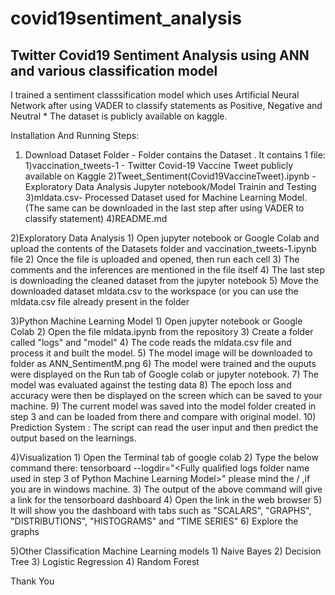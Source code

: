 # covid19sentiment_analysis
Twitter Covid19 Sentiment Analysis using ANN and various classification model
-----------------------------------------------------
I trained a sentiment classsification model which uses Artificial Neural Network after using VADER to classify statements as Positive, Negative and Neutral * The dataset is publicly available on kaggle.

Installation And Running Steps:
1) Download Dataset Folder - Folder contains the Dataset . It contains 1 file:
     1)vaccination_tweets-1 - Twitter Covid-19 Vaccine Tweet publicly available on Kaggle
     2)Tweet_Sentiment(Covid19VaccineTweet).ipynb - Exploratory Data Analysis Jupyter notebook/Model Trainin and Testing
     3)mldata.csv- Processed Dataset used for Machine Learning Model.(The same can be downloaded in the last step after using VADER to classify statement)
     4)README.md 

2)Exploratory Data Analysis
     1) Open jupyter notebook or Google Colab and upload the contents of the Datasets folder and vaccination_tweets-1.ipynb file
     2) Once the file is uploaded and opened, then run each cell
     3) The comments and the inferences are mentioned in the file itself
     4) The last step is downloading the cleaned dataset from the jupyter notebook
     5) Move the downloaded dataset mldata.csv to the workspace (or you can use the mldata.csv file already present in the folder
     
3)Python Machine Learning Model 
     1) Open jupyter notebook or Google Colab
     2) Open the file mldata.ipynb from the repository 
     3) Create a folder called "logs" and "model" 
     4) The code reads the mldata.csv file and process it and built the model. 
     5) The model image will be downloaded to folder as ANN_SentimentM.png 
     6) The model were trained and the ouputs were displayed on the Run tab of Google colab or jupyter notebook. 
     7) The model was evaluated against the testing data 
     8) The epoch loss and accuracy were then be displayed on the screen which can be saved to your machine. 
     9) The current model was saved into the model folder created in step 3 and can be loaded from there and compare with original model.
     10) Prediction System : The script can read the user input and then predict the output based on the learnings.

4)Visualization 
     1) Open the Terminal tab of google colab 
     2) Type the below command there: tensorboard --logdir="<Fully qualified logs folder name used in step 3 of Python Machine Learning Model>" please mind the / ,if you are in windows machine. 
     3) The output of the above command will give a link for the tensorboard dashboard 
     4) Open the link in the web browser 
     5) It will show you the dashboard with tabs such as "SCALARS", "GRAPHS", "DISTRIBUTIONS", "HISTOGRAMS" and "TIME SERIES" 
     6) Explore the graphs

5)Other Classification Machine Learning models 
     1) Naive Bayes 
     2) Decision Tree 
     3) Logistic Regression 
     4) Random Forest

Thank You
